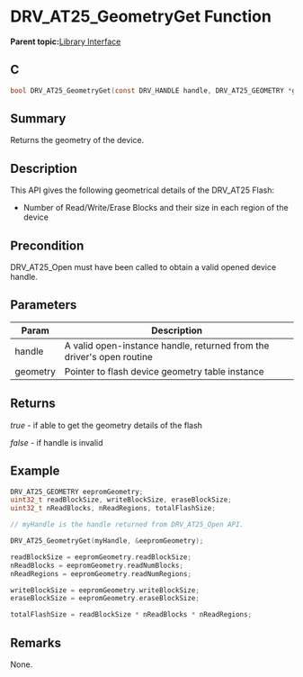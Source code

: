 # DRV\_AT25\_GeometryGet Function

**Parent topic:**[Library Interface](GUID-FC2766BD-E5AF-4007-BA9A-D1E179E8AF51.md)

## C

```c
bool DRV_AT25_GeometryGet(const DRV_HANDLE handle, DRV_AT25_GEOMETRY *geometry)
```

## Summary

Returns the geometry of the device.

## Description

This API gives the following geometrical details of the DRV\_AT25 Flash:

-   Number of Read/Write/Erase Blocks and their size in each region of the device


## Precondition

DRV\_AT25\_Open must have been called to obtain a valid opened device handle.

## Parameters

|Param|Description|
|-----|-----------|
|handle|A valid open-instance handle, returned from the driver's open routine|
|geometry|Pointer to flash device geometry table instance|

## Returns

*true* - if able to get the geometry details of the flash

*false* - if handle is invalid

## Example

```c
DRV_AT25_GEOMETRY eepromGeometry;
uint32_t readBlockSize, writeBlockSize, eraseBlockSize;
uint32_t nReadBlocks, nReadRegions, totalFlashSize;

// myHandle is the handle returned from DRV_AT25_Open API.

DRV_AT25_GeometryGet(myHandle, &eepromGeometry);

readBlockSize = eepromGeometry.readBlockSize;
nReadBlocks = eepromGeometry.readNumBlocks;
nReadRegions = eepromGeometry.readNumRegions;

writeBlockSize = eepromGeometry.writeBlockSize;
eraseBlockSize = eepromGeometry.eraseBlockSize;

totalFlashSize = readBlockSize * nReadBlocks * nReadRegions;

```

## Remarks

None.

